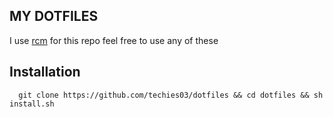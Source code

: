 ## MY DOTFILES

I use [rcm](https://github.com/thoughtbot/rcm) for this repo
feel free to use any of these

## Installation

```zshrc
  git clone https://github.com/techies03/dotfiles && cd dotfiles && sh install.sh
```
    
